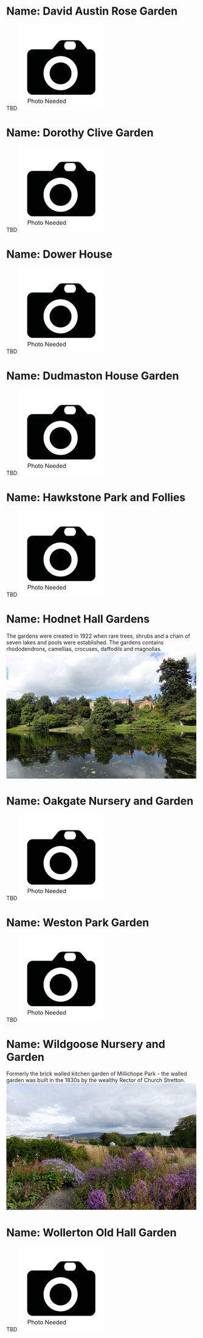 <!--Type: Item-->
# Name: David Austin Rose Garden

TBD
![](https://raw.githubusercontent.com/dmfbsh/dmfbsh.github.io/master/assets/images/gardens/photo-needed.jpg)

<!--Type: Item-->
# Name: Dorothy Clive Garden

TBD
![](https://raw.githubusercontent.com/dmfbsh/dmfbsh.github.io/master/assets/images/gardens/photo-needed.jpg)

<!--Type: Item-->
# Name: Dower House

TBD
![](https://raw.githubusercontent.com/dmfbsh/dmfbsh.github.io/master/assets/images/gardens/photo-needed.jpg)

<!--Type: Item-->
# Name: Dudmaston House Garden

TBD
![](https://raw.githubusercontent.com/dmfbsh/dmfbsh.github.io/master/assets/images/gardens/photo-needed.jpg)

<!--Type: Item-->
# Name: Hawkstone Park and Follies

TBD
![](https://raw.githubusercontent.com/dmfbsh/dmfbsh.github.io/master/assets/images/gardens/photo-needed.jpg)

<!--Type: Item-->
# Name: Hodnet Hall Gardens

The gardens were created in 1922 when rare trees, shrubs and a chain of seven lakes and pools were established.  The gardens contains rhododendrons, camellias, crocuses, daffodils and magnolias.
![](https://raw.githubusercontent.com/dmfbsh/dmfbsh.github.io/master/assets/images/gardens/2016-08-29_13_12_19_DSC01077_DxO.jpg)

<!--Type: Item-->
# Name: Oakgate Nursery and Garden

TBD
![](https://raw.githubusercontent.com/dmfbsh/dmfbsh.github.io/master/assets/images/gardens/photo-needed.jpg)

<!--Type: Item-->
# Name: Weston Park Garden

TBD
![](https://raw.githubusercontent.com/dmfbsh/dmfbsh.github.io/master/assets/images/gardens/photo-needed.jpg)

<!--Type: Item-->
# Name: Wildgoose Nursery and Garden

Formerly the brick walled kitchen garden of Millichope Park - the walled garden was built in the 1830s by the wealthy Rector of Church Stretton.
![](https://raw.githubusercontent.com/dmfbsh/dmfbsh.github.io/master/assets/images/gardens/2019-09-28_13_26_29_DSC_0066_DxO.jpg)

<!--Type: Item-->
# Name: Wollerton Old Hall Garden

TBD
![](https://raw.githubusercontent.com/dmfbsh/dmfbsh.github.io/master/assets/images/gardens/photo-needed.jpg)
